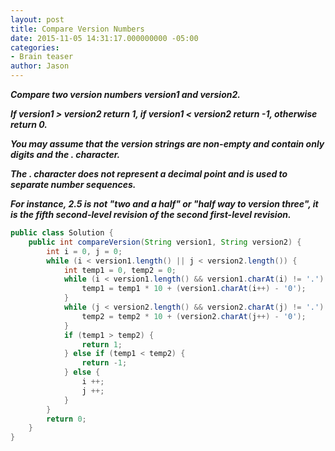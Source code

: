 ```yaml
---
layout: post
title: Compare Version Numbers
date: 2015-11-05 14:31:17.000000000 -05:00
categories:
- Brain teaser
author: Jason
---
```

<p><strong><em>Compare two version numbers version1 and version2.</p>

If version1 > version2 return 1, if version1 &lt; version2 return -1, otherwise return 0.</p>
You may assume that the version strings are non-empty and contain only digits and the . character.</p>
The . character does not represent a decimal point and is used to separate number sequences.</p>
For instance, 2.5 is not "two and a half" or "half way to version three", it is the fifth second-level revision of the second first-level revision.</em></strong></p>
``` java
public class Solution {
    public int compareVersion(String version1, String version2) {
        int i = 0, j = 0;
        while (i < version1.length() || j < version2.length()) {
            int temp1 = 0, temp2 = 0;
            while (i < version1.length() && version1.charAt(i) != '.') {
                temp1 = temp1 * 10 + (version1.charAt(i++) - '0');
            }
            while (j < version2.length() && version2.charAt(j) != '.') {
                temp2 = temp2 * 10 + (version2.charAt(j++) - '0');
            }
            if (temp1 > temp2) {
                return 1;
            } else if (temp1 < temp2) {
                return -1;
            } else {
                i ++;
                j ++;
            }
        }
        return 0;
    }
}
```
